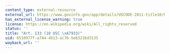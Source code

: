 ```yaml
---
content_type: external-resource
external_url: https://www.govinfo.gov/app/details/USCODE-2011-title10/USCODE-2011-title10-subtitleA-partII-chap47-subchapX-sec933
has_external_license_warning: true
license: https://en.wikipedia.org/wiki/All_rights_reserved
status: ''
title: "Art. 133 (10 USC \xA7933)"
uid: 6510977f-a744-4b13-ac76-5e63216d3135
wayback_url: ''
---
```

